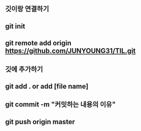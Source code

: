 ## 깃이랑 연결하기
## git init    
## git remote add origin https://github.com/JUNYOUNG31/TIL.git

## 깃에 추가하기
## git add .  or add [file name]     
## git commit -m "커밋하는 내용의 이유"
## git push origin master 
